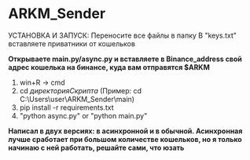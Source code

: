 # ARKM_Sender

УСТАНОВКА И ЗАПУСК: Переносите все файлы в папку
В "keys.txt" вставляете приватники от кошельков

**Открываете main.py/async.py и вставляете в Binance_address
свой адрес кошелька на бинансе,
куда вам отправятся $ARKM**



1. win+R -> cmd
2. cd *директорияСкрипта* (Пример: cd C:\Users\user\ARKM_Sender\main)
3. pip install -r requirements.txt
4. "python async.py" or "python main.py"



**Написал в двух версиях: в асинхронной и в обычной. Асинхронная лучше сработает при большом количестве кошельков,
но я только начинаю с ней работать,
решайте сами, что юзать**

